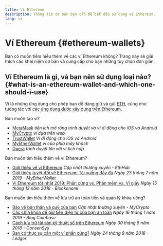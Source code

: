 ```yaml
---
title: Ví Ethereum
description: Thông tin cơ bản bạn cần để bắt đầu sử dụng ví Ethereum.
lang: vi
---
```


# Ví Ethereum {#ethereum-wallets}

<div class="featured">

Bạn có muốn tiềm hiểu thêm về các ví Ethereum không? Trang này sẽ giải thích các khái niệm cơ bản và cung cấp cho bạn những tùy chọn đơn giản.

</div>

## Ví Ethereum là gì, và bạn nên sử dụng loại nào? {#what-is-an-ethereum-wallet-and-which-one-should-i-use}

Ví là những ứng dụng cho phép bạn dễ dàng giữ và gửi [ETH](/vi/eth/), cũng như tương tác với [các ứng dụng được xây dựng trên Ethereum](/vi/dapps/).

Ban muốn tạo ví?

- [MetaMask](https://metamask.io) _tiện ích mở rộng trình duyệt và ví di động cho iOS và Android_
- [MyCrypto](https://mycrypto.com) _ví dựa trên web_
- [TrustWallet](https://trustwallet.com/) _Ví di động cho iOS và Android_
- [MyEtherWallet](https://www.myetherwallet.com/) _ví của phía máy khách_
- [Opera](https://www.opera.com/crypto) _trình duyệt lớn với ví tích hợp_

Bạn muốn tìm hiểu thêm về ví Ethereum?

- [Giới thiệu về ví Ethereum](https://docs.ethhub.io/using-ethereum/wallets/intro-to-ethereum-wallets/) _Cập nhật thường xuyên - EthHub_
- [Giới thiệu tuyệt đối về Ethereum: Tải xuống đầy đủ](https://www.mewtopia.com/absolute-beginners-guide/) _Ngày 23 tháng 7 năm 2019 - MyEtherWallet_
- [Ví Ethereum tốt nhất 2019: Phần cứng vs. Phần mềm vs. Ví giấy](https://blockonomi.com/best-ethereum-wallets/) _Ngày 15 tháng 12 năm 2018 - Blockonomi_

Bạn muốn tìm hiểu thêm về lưu trữ an toàn tiền và quản lý khóa riêng?

- [Bảo vệ bản thân và quỹ của bạn](https://support.mycrypto.com/staying-safe/protecting-yourself-and-your-funds) _Cập nhật thường xuyên - MyCrypto_
- [Các chìa khóa để giữ tiền điện tử của bạn an toàn](https://blog.coinbase.com/the-keys-to-keeping-your-crypto-safe-96d497cce6cf) _Ngày 16 tháng 1 năm 2019 - Blog Coinbase_
- [Cách lưu trữ tài sản kỹ thuật số trên Ethereum](https://media.consensys.net/how-to-store-digital-assets-on-ethereum-a2bfdcf66bd0) _Ngày 30 tháng 5 năm 2018 - ConsenSys_
- [Bạn có thực sự cần một ví phần cứng?](https://medium.com/ledger-on-security-and-blockchain/ledger-101-part-1-do-you-really-need-a-hardware-wallet-7f5abbadd945) _Ngày 24 tháng 9 năm 2018 - Ledger_
